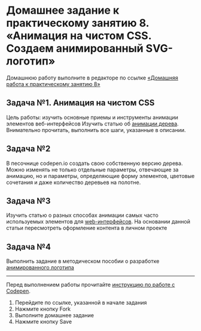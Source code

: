 # Домашнее задание к практическому занятию 8. «Анимация на чистом CSS. Создаем анимированный SVG-логотип»
Домашнюю работу выполните в редакторе по ссылке [«Домашняя работа к практическому занятию 8»](https://github.com/Irina-64/web-programming-homeworks/tree/main/animation)

## Задача №1. Анимация на чистом CSS 
Цель работы: изучить основные приемы и инструменты анимации элементов веб-интерфейсов
Изучить статью об [анимации дерева](https://htmlacademy.ru/blog/html/pure-css-tree). 
Внимательно прочитать, выполнить все шаги, указанные в описании. 

## Задача №2
В песочнице codepen.io создать свою собственную версию дерева. Можно изменять не только отдельные параметры, отвечающие за анимацию, но и параметры, определяющие форму элементов, цветовые сочетания и даже количество деревьев на полотне.

## Задача №3
Изучить статью о разных способах анимации самых часто используемых элементов для [web-интерфейсов](https://htmlacademy.ru/blog/soft/codepen-animation). На основании данной статьи пересмотреть оформление контента в личном проекте

## Задача №4
Выполнить задание в методическом пособии о разработке [анимированного логотипа]()

---
Перед выполнением работы прочитайте [инструкцию по работе с Codepen](https://github.com/netology-code/guides/blob/master/codepen/).
1. Перейдите по ссылке, указанной в начале задания
2. Нажмите кнопку Fork
3. Выполните домашнее задание
4. Нажмите кнопку Save
